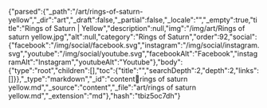 {"parsed":{"_path":"/art/rings-of-saturn-yellow","_dir":"art","_draft":false,"_partial":false,"_locale":"","_empty":true,"title":"Rings of Saturn | Yellow","description":null,"img":"/img/art/Rings of saturn yellow.jpg","alt":null,"category":"Rings of Saturn","order":92,"social":{"facebook":"/img/social/facebook.svg","instagram":"/img/social/instagram.svg","youtube":"/img/social/youtube.svg","facebookAlt":"Facebook","instagramAlt":"Instagram","youtubeAlt":"Youtube"},"body":{"type":"root","children":[],"toc":{"title":"","searchDepth":2,"depth":2,"links":[]}},"_type":"markdown","_id":"content:art:rings of saturn yellow.md","_source":"content","_file":"art/rings of saturn yellow.md","_extension":"md"},"hash":"tbiz5oc7dh"}